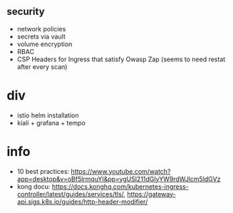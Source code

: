 ## security
- network policies
- secrets via vault
- volume encryption
- RBAC
- CSP Headers for Ingress that satisfy Owasp Zap (seems to need restat after every scan)

# div
- istio helm installation
- kiali + grafana + tempo
                                                                                               
# info
- 10 best practices: https://www.youtube.com/watch?app=desktop&v=oBf5lrmquYI&pp=ygUSI211dGlyYW9rdWJlcm5ldGVz
- kong docu: https://docs.konghq.com/kubernetes-ingress-controller/latest/guides/services/tls/, https://gateway-api.sigs.k8s.io/guides/http-header-modifier/